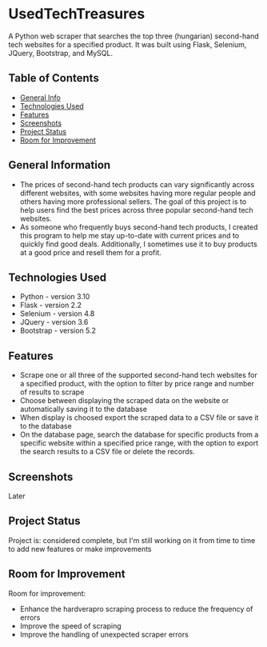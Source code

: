 # UsedTechTreasures 
A Python web scraper that searches the top three (hungarian) second-hand tech websites for a specified product. 
It was built using Flask, Selenium, JQuery, Bootstrap, and MySQL.

## Table of Contents
* [General Info](#general-information)
* [Technologies Used](#technologies-used)
* [Features](#features)
* [Screenshots](#screenshots)
* [Project Status](#project-status)
* [Room for Improvement](#room-for-improvement)


## General Information
- The prices of second-hand tech products can vary significantly across different websites, with some websites having more regular people and others having more professional sellers. The goal of this project is to help users find the best prices across three popular second-hand tech websites.
- As someone who frequently buys second-hand tech products, I created this program to help me stay up-to-date with current prices and to quickly find good deals. Additionally, I sometimes use it to buy products at a good price and resell them for a profit.


## Technologies Used
- Python - version 3.10
- Flask - version 2.2
- Selenium - version 4.8
- JQuery - version 3.6
- Bootstrap - version 5.2


## Features
- Scrape one or all three of the supported second-hand tech websites for a specified product, with the option to filter by price range and number of results to scrape
- Choose between displaying the scraped data on the website or automatically saving it to the database
- When display is choosed export the scraped data to a CSV file or save it to the database 
- On the database page, search the database for specific products from a specific website within a specified price range, with the option to export the search results to a CSV file or delete the records.


## Screenshots
Later


## Project Status
Project is: considered complete, but I'm still working on it from time to time to add new features or make improvements


## Room for Improvement

Room for improvement:
- Enhance the hardverapro scraping process to reduce the frequency of errors
- Improve the speed of scraping
- Improve the handling of unexpected scraper errors
